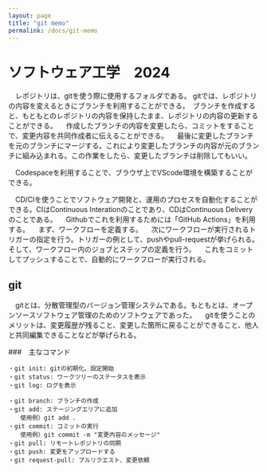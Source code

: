 ```yaml
---
layout: page
title: "git memo"
permalink: /docs/git-memo
---
```


# ソフトウェア工学　2024

　レポジトリは、gitを使う際に使用するフォルダである。
gitでは、レポジトリの内容を変えるときにブランチを利用することができる。　ブランチを作成すると、もともとのレポジトリの内容を保持したまま、レポジトリの内容の更新することができる。
　作成したブランチの内容を変更したら、コミットをすることで、変更内容を共同作成者に伝えることができる。
　最後に変更したブランチを元のブランチにマージする。これにより変更したブランチの内容が元のブランチに組み込まれる。この作業をしたら、変更したブランチは削除してもいい。

　Codespaceを利用することで、ブラウザ上でVScode環境を構築することができる。

　CD/CIを使うことでソフトウェア開発と、運用のプロセスを自動化することができる。CIはContinuous Interationのことであり、CDはContinuous Deliveryのことである。
　Githubでこれを利用するためには「GitHub Actions」を利用する。
　まず、ワークフローを定義する。
　次にワークフローが実行されるトリガーの指定を行う。トリガーの例として、pushやpull-requestが挙げられる。そして、ワークフロー内のジョブとステップの定義を行う。
　これをコミットしてプッシュすることで、自動的にワークフローが実行される。

## git
　gitとは、分散管理型のバージョン管理システムである。もともとは、オープンソースソフトウェア管理のためのソフトウェアであった。
　gitを使うことのメリットは、変更履歴が残ること、変更した箇所に戻ることができること、他人と共同編集できることなどが挙げられる。

###　主なコマンド

```
・git init: gitの初期化、設定開始
・git status: ワークツリーのステータスを表示
・git log: ログを表示

・git branch: ブランチの作成
・git add: ステージングエリアに追加
　　使用例）git add . 
・git commit: コミットの実行
　　使用例）git commit -m "変更内容のメッセージ"
・git pull: リモートレポジトリの同期
・git push: 変更をアップロードする
・git request-pull: プルリクエスト、変更依頼

```
